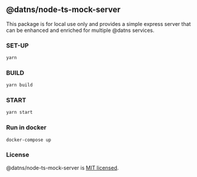 ## @datns/node-ts-mock-server

This package is for local use only and provides a simple express server that can be enhanced and enriched for multiple @datns services.

### SET-UP

```bash
yarn
```

### BUILD

```bash
yarn build
```

### START

```bash
yarn start
```

### Run in docker

```bash
docker-compose up
```

### License

@datns/node-ts-mock-server is [MIT licensed](./LICENSE).


